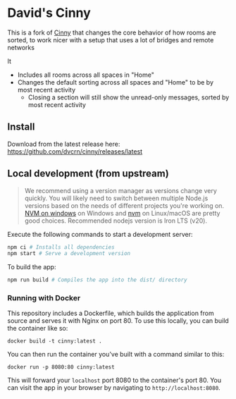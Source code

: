 # David's Cinny

This is a fork of [Cinny](https://github.com/cinnyapp/cinny) that changes the core behavior of how rooms are sorted, to work nicer with a setup that uses a lot of bridges and remote networks

It

- Includes all rooms across all spaces in "Home"
- Changes the default sorting across all spaces and "Home" to be by most recent activity 
    - Closing a section will still show the unread-only messages, sorted by most recent activity


## Install

Download from the latest release here: https://github.com/dvcrn/cinny/releases/latest


## Local development (from upstream)

> We recommend using a version manager as versions change very quickly. You will likely need to switch 
between multiple Node.js versions based on the needs of different projects you're working on. [NVM on windows](https://github.com/coreybutler/nvm-windows#installation--upgrades) on Windows and [nvm](https://github.com/nvm-sh/nvm) on Linux/macOS are pretty good choices. Recommended nodejs version is Iron LTS (v20).

Execute the following commands to start a development server:
```sh
npm ci # Installs all dependencies
npm start # Serve a development version
```

To build the app:
```sh
npm run build # Compiles the app into the dist/ directory
```

### Running with Docker
This repository includes a Dockerfile, which builds the application from source and serves it with Nginx on port 80. To
use this locally, you can build the container like so:
```
docker build -t cinny:latest .
```

You can then run the container you've built with a command similar to this:
```
docker run -p 8080:80 cinny:latest
```

This will forward your `localhost` port 8080 to the container's port 80. You can visit the app in your browser by navigating to `http://localhost:8080`.
